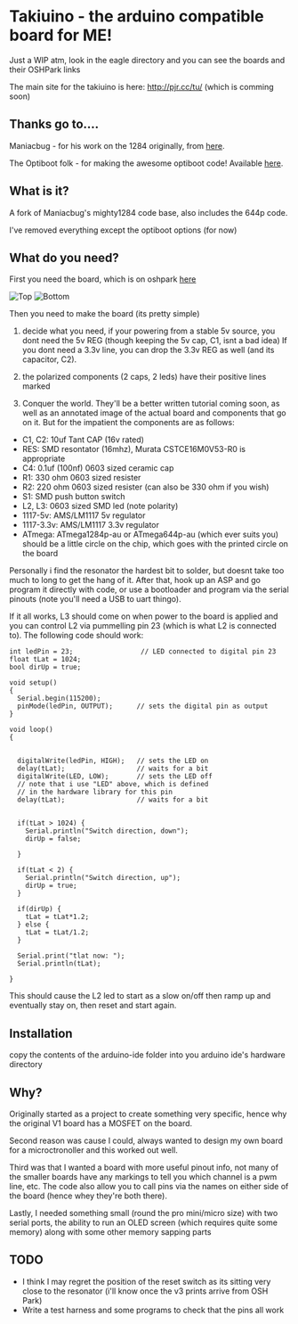 # Takiuino - the arduino compatible board for ME!

Just a WIP atm, look in the eagle directory and you can see the boards and their OSHPark links

The main site for the takiuino is here: http://pjr.cc/tu/ (which is comming soon)

## Thanks go to....

Maniacbug - for his work on the 1284 originally, from [here](https://maniacbug.wordpress.com/2011/11/27/arduino-on-atmega1284p-4/).

The Optiboot folk - for making the awesome optiboot code! Available [here](https://code.google.com/p/optiboot/).

## What is it?

A fork of Maniacbug's mighty1284 code base, also includes the 644p code.

I've removed everything except the optiboot options (for now)

## What do you need?

First you need the board, which is on oshpark [here](https://oshpark.com/shared_projects/BunCIt50)

![Top](http://pjr.cc/tu/op_top.png)
![Bottom](http://pjr.cc/tu/op_bottom.png)

Then you need to make the board (its pretty simple)

1. decide what you need, if your powering from a stable 5v source, you dont need the 5v REG (though keeping the 5v cap, C1, isnt a bad idea)
If you dont need a 3.3v line, you can drop the 3.3v REG as well (and its capacitor, C2).

2. the polarized components (2 caps, 2 leds) have their positive lines marked

3. Conquer the world. They'll be a better written tutorial coming soon, as well as an annotated
image of the actual board and components that go on it. But for the impatient the components are as follows:

- C1, C2: 10uf Tant CAP (16v rated)
- RES: SMD resontator (16mhz), Murata CSTCE16M0V53-R0 is appropriate
- C4: 0.1uf (100nf) 0603 sized ceramic cap
- R1: 330 ohm 0603 sized resister
- R2: 220 ohm 0603 sized resister (can also be 330 ohm if you wish)
- S1: SMD push button switch
- L2, L3: 0603 sized SMD led (note polarity)
- 1117-5v: AMS/LM1117 5v regulator
- 1117-3.3v: AMS/LM1117 3.3v regulator
- ATmega: ATmega1284p-au or ATmega644p-au (which ever suits you) should be a little circle on the chip, which 
goes with the printed circle on the board

Personally i find the resonator the hardest bit to solder, but doesnt take too much to long to get the hang
of it. After that, hook up an ASP and go program it directly with code, or use a bootloader and program via
the serial pinouts (note you'll need a USB to uart thingo).

If it all works, L3 should come on when power to the board is applied and you can control L2 via pummelling
pin 23 (which is what L2 is connected to). The following code should work:

```
int ledPin = 23;                 // LED connected to digital pin 23
float tLat = 1024;
bool dirUp = true;

void setup()
{
  Serial.begin(115200);
  pinMode(ledPin, OUTPUT);      // sets the digital pin as output
}

void loop()
{


  digitalWrite(ledPin, HIGH);   // sets the LED on
  delay(tLat);                  // waits for a bit
  digitalWrite(LED, LOW);       // sets the LED off
  // note that i use "LED" above, which is defined
  // in the hardware library for this pin
  delay(tLat);                  // waits for a bit


  if(tLat > 1024) {
    Serial.println("Switch direction, down");
    dirUp = false;

  }

  if(tLat < 2) {
    Serial.println("Switch direction, up");
    dirUp = true;
  }

  if(dirUp) {
    tLat = tLat*1.2;
  } else {
    tLat = tLat/1.2;
  }

  Serial.print("tlat now: ");
  Serial.println(tLat);

}

```
This should cause the L2 led to start as a slow on/off then ramp up and eventually stay on, then reset and start again.


## Installation

copy the contents of the arduino-ide folder into you arduino ide's hardware directory


## Why?

Originally started as a project to create something very specific, hence why the original V1 board has a
MOSFET on the board.

Second reason was cause I could, always wanted to design my own board for a microctronoller and this worked
out well.

Third was that I wanted a board with more useful pinout info, not many of the smaller boards have any markings
to tell you which channel is a pwm line, etc. The code also allow you to call pins via the names on
either side of the board (hence whey they're both there).

Lastly, I needed something small (round the pro mini/micro size) with two serial ports, the ability to run
an OLED screen (which requires quite some memory) along with some other memory sapping parts

## TODO

- I think I may regret the position of the reset switch as its sitting very close to the resonator (i'll know once
the v3 prints arrive from OSH Park)
- Write a test harness and some programs to check that the pins all work

